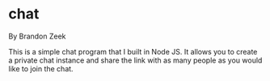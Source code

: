 # chat

By Brandon Zeek

This is a simple chat program that I built in Node JS. 
It allows you to create a private chat instance and share the link with as many people as you would like to join the chat.
